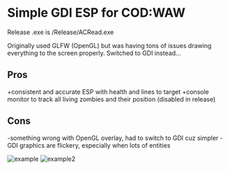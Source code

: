 #  Simple GDI ESP for COD:WAW

Release .exe is /Release/ACRead.exe

Originally used GLFW (OpenGL) but was having tons of issues drawing everything to the screen properly. Switched to GDI instead...

## Pros
+consistent and accurate ESP with health and lines to target
+console monitor to track all living zombies and their position (disabled in release)

## Cons
-something wrong with OpenGL overlay, had to switch to GDI cuz simpler
-GDI graphics are flickery, especially when lots of entities

![example](https://github.com/rnguyen513/WaWExternal/assets/77138030/09c4bbbf-9f8d-485c-ac02-4cbb8fd505f3)
![example2](https://github.com/rnguyen513/WaWExternal/assets/77138030/3d01b70c-71a7-435f-860d-223aeb0a18a8)
